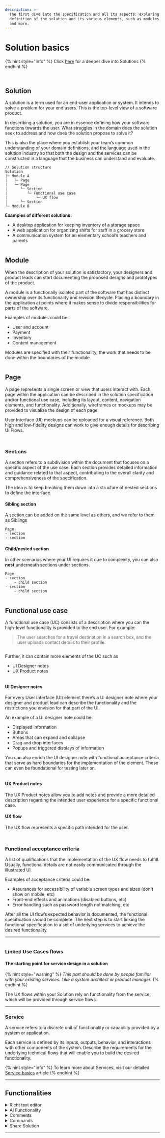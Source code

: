 ```yaml
---
description: >-
  The first dive into the specification and all its aspects: exploring the
  definition of the solution and its various elements, such as modules, pages,
  and more.
---
```


# Solution basics

{% hint style="info" %}
Click [here](broken-reference) for a deeper dive into Solutions
{% endhint %}

<figure><img src="../../.gitbook/assets/image (2).png" alt=""><figcaption></figcaption></figure>

<figure><img src="../../.gitbook/assets/image (3).png" alt=""><figcaption></figcaption></figure>

## Solution

A solution is a term used for an end-user application or system. It intends to solve a problem for your end users. This is the top-level view of a software product.‍

In describing a solution, you are in essence defining how your software functions towards the user. What struggles in the domain does the solution seek to address and how does the solution propose to solve it?

This is also the place where you establish your team’s common understanding of your domain definitions, and the language used in the solution industry so that both the design and the services can be constructed in a language that the business can understand and evaluate.

```
// Solution structure
Solution 
├─ Module A
|   └─ Page 
|   └─ Page
|      └─ Section
|         └─ Functional use case
|             └─ UX flow
|      └─ Section
└─ Module B
```

**Examples of different solutions:**&#x20;

* A desktop application for keeping inventory of a storage space&#x20;
* A web application for organizing shifts for staff in a grocery store
* A communication system for an elementary school’s teachers and parents

<figure><img src="../../.gitbook/assets/image (4).png" alt=""><figcaption></figcaption></figure>

## Module

When the description of your solution is satisfactory, your designers and product leads can start documenting the proposed designs and prototypes of the product.

A module is a functionally isolated part of the software that has distinct ownership over its functionality and revision lifecycle. Placing a boundary in the application at points where it makes sense to divide responsibilities for parts of the software.&#x20;



Examples of modules could be:

* User and account
* Payment
* Inventory
* Content management‍



Modules are specified with their functionality, the work that needs to be done within the boundaries of the module.

<figure><img src="../../.gitbook/assets/image (5).png" alt=""><figcaption></figcaption></figure>

## Page

A page represents a single screen or view that users interact with. Each page within the application can be described in the solution specification and/or functional use case, including its layout, content, navigation elements, and functionality. Additionally, wireframes or mockups may be provided to visualize the design of each page.

User Interface (UI) mockups can be uploaded for a visual reference. Both high and low-fidelity designs can work to give enough details for describing UI Flows.

<figure><img src="../../.gitbook/assets/image (6).png" alt=""><figcaption></figcaption></figure>

<figure><img src="../../.gitbook/assets/image (7).png" alt=""><figcaption></figcaption></figure>

### Sections

A section refers to a subdivision within the document that focuses on a specific aspect of the use case. Each section provides detailed information and guidance related to that aspect, contributing to the overall clarity and comprehensiveness of the specification.&#x20;

The idea is to keep breaking them down into a structure of nested sections to define the interface.&#x20;

#### Sibling section

A section can be added on the same level as others, and we refer to them as Siblings

```
Page
- section
- section
```

#### Child/nested section

In other scenarios where your UI requires it due to complexity, you can also **nest** underneath sections under sections.

```
Page
- section
    - child section
- section
    - child section
```

<figure><img src="../../.gitbook/assets/image (8).png" alt=""><figcaption></figcaption></figure>

## Functional use case

A functional use case (UC) consists of a description where you can the high-level functionality is provided to the end user. For example:&#x20;

> The user searches for a travel destination in a search box, and the user uploads contact details to their profile.

<figure><img src="../../.gitbook/assets/image (12).png" alt=""><figcaption></figcaption></figure>

Further, it can contain more elements of the UC such as&#x20;

* UI Designer notes
* UX Product notes

<figure><img src="../../.gitbook/assets/image (13).png" alt=""><figcaption></figcaption></figure>

#### **UI Designer notes**

For every User Interface (UI) element there’s a UI designer note where your designer and product lead can describe the functionality and the restrictions you envision for that part of the UI.

An example of a UI designer note could be:

* Displayed information
* Buttons
* Areas that can expand and collapse
* Drag and drop interfaces
* Popups and triggered displays of information

You can also enrich the UI designer note with functional acceptance criteria that serve as hard boundaries for the implementation of the element. These can even be foundational for testing later on.

<figure><img src="../../.gitbook/assets/image (14).png" alt=""><figcaption></figcaption></figure>

#### UX Product notes

The UX Product notes allow you to add notes and provide a more detailed description regarding the intended user experience for a specific functional case.

#### UX flow

The UX flow represents a specific path intended for the user.

<figure><img src="../../.gitbook/assets/image (15).png" alt=""><figcaption></figcaption></figure>

<figure><img src="../../.gitbook/assets/image (16).png" alt=""><figcaption></figcaption></figure>

### Functional acceptance criteria

A list of qualifications that the implementation of the UX flow needs to fulfill. Usually, functional details are not easily communicated through the illustrated UI.



Examples of acceptance criteria could be:

* Assurances for accessibility of variable screen types and sizes (don't show on mobile, etc)
* Front-end effects and animations  (disabled buttons, etc)
* Error handling such as password length not matching, etc



After all the UI flow’s expected behavior is documented, the functional specification should be complete. The next step is to start linking the functional specification to a set of underlying services to achieve the desired functionality.



***

<figure><img src="../../.gitbook/assets/image (17).png" alt=""><figcaption></figcaption></figure>

### **Linked Use Cases flows**

#### **The starting point for service design in a solution**

{% hint style="warning" %}
_This part should be done by people familiar with your existing services. Like a system architect or product manager._
{% endhint %}



The UX flows within your Solution rely on functionality from the service, which will be provided through service flows.

***

### Service

A service refers to a discrete unit of functionality or capability provided by a system or application. &#x20;

Each service is defined by its inputs, outputs, behavior, and interactions with other components of the system. Describe the requirements for the underlying technical flows that will enable you to build the desired functionality.

{% hint style="info" %}
To learn more about Services, visit our detailed [Service basics](../documentation/service-basics.md) article
{% endhint %}

***

## Functionalities

<details>

<summary>Richt text editor</summary>

Our Rich text editor allows you to write your specifications using advanced styling options (heading, bold, italic, bullet points, and many more) and to embed media, images, and hyperlinks.

</details>

<details>

<summary>AI Functionality</summary>

Our AI functionality will provide your code generator with the needed domain-driven product information so you can work on your code much faster and with reduced costs.

</details>

<details>

<summary>Comments </summary>

You can also comment on different sections of your solution allowing you to add notes to the development process that can be seen and answered by your colleagues.

</details>

<details>

<summary>Commands </summary>

Uniscale offers a wide range of commands that allow you to write your specifications and build your solution in a matter of one simple click.

</details>

<details>

<summary>Share Solution</summary>

As you work on developing your solution inside Uniscale, you can also share it with your colleagues and bring in more people to work with you.

</details>



***

